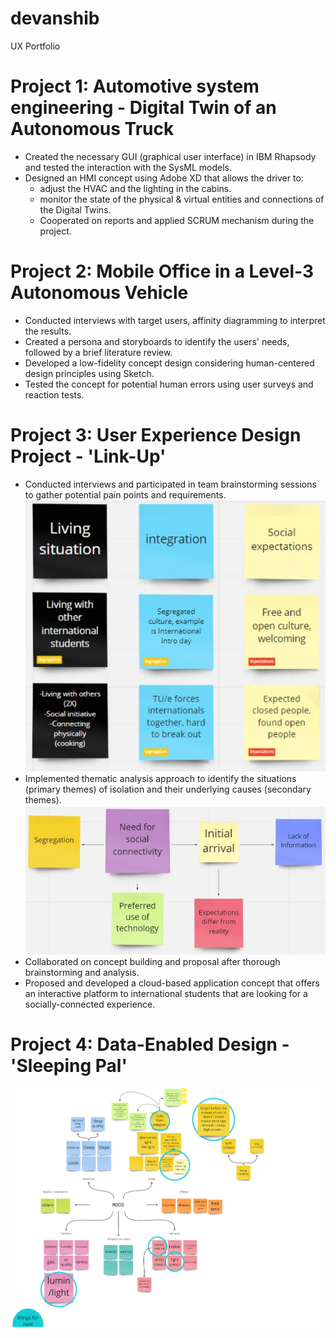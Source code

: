 # devanshib
UX Portfolio

# Project 1: Automotive system engineering - Digital Twin of an Autonomous Truck
- Created the necessary GUI (graphical user interface) in IBM Rhapsody and tested the interaction with the SysML models.
- Designed an HMI concept using Adobe XD that allows the driver to:
    - adjust the HVAC and the lighting in the cabins.
    - monitor the state of the physical & virtual entities and connections of the Digital Twins.
    - Cooperated on reports and applied SCRUM mechanism during the project.

# Project 2: Mobile Office in a Level-3 Autonomous Vehicle 
- Conducted interviews with target users, affinity diagramming to interpret the results.
- Created a persona and storyboards to identify the users' needs, followed by a brief literature review.
- Developed a low-fidelity concept design considering human-centered design principles using Sketch.  
- Tested the concept for potential human errors using user surveys and reaction tests. 

# Project 3: User Experience Design Project - 'Link-Up'
- Conducted interviews and participated in team brainstorming sessions to gather potential pain points and requirements.
![](/images/LinkUp1.jpg) 
- Implemented thematic analysis approach to identify the situations (primary themes) of isolation and their underlying causes (secondary themes).
![](/images/LinkUp2.jpg)
- Collaborated on concept building and proposal after thorough brainstorming and analysis. 
- Proposed and developed a cloud-based application concept that offers an interactive platform to international students that are looking for a socially-connected experience. 

# Project 4: Data-Enabled Design - 'Sleeping Pal'
![](/images/Data-enabled%20design%20-%20Brainstorming.jpg)
